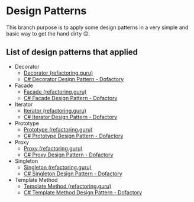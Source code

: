 # Design Patterns
 This branch purpose is to apply some design patterns in a very simple and basic way to get the hand dirty 😊.
## List of design patterns that applied
- Decorator
	- [Decorator (refactoring.guru)](https://refactoring.guru/design-patterns/decorator)
	- [C# Decorator Design Pattern - Dofactory](https://dofactory.com/net/decorator-design-pattern)
- Facade
	- [Facade (refactoring.guru)](https://refactoring.guru/design-patterns/facade)
	- [C# Facade Design Pattern - Dofactory](https://dofactory.com/net/facade-design-pattern)
- Iterator
	- [Iterator (refactoring.guru)](https://refactoring.guru/design-patterns/iterator)
	- [C# Iterator Design Pattern - Dofactory](https://dofactory.com/net/iterator-design-pattern)
- Prototype
	- [Prototype (refactoring.guru)](https://refactoring.guru/design-patterns/prototype)
	- [C# Prototype Design Pattern - Dofactory](https://dofactory.com/net/prototype-design-pattern)
- Proxy
	- [Proxy (refactoring.guru)](https://refactoring.guru/design-patterns/proxy)
	- [C# Proxy Design Pattern - Dofactory](https://dofactory.com/net/proxy-design-pattern)
- Singleton
	- [Singleton (refactoring.guru)](https://refactoring.guru/design-patterns/singleton)
	- [C# Singleton Design Pattern - Dofactory](https://dofactory.com/net/singleton-design-pattern)
- Template Method
	- [Template Method (refactoring.guru)](https://refactoring.guru/design-patterns/template-method)
	- [C# Template Method Design Pattern - Dofactory](https://dofactory.com/net/template-method-design-pattern)